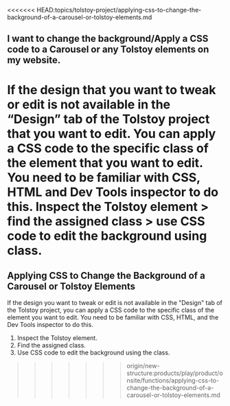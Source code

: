 <<<<<<< HEAD:topics/tolstoy-project/applying-css-to-change-the-background-of-a-carousel-or-tolstoy-elements.md
## I want to change the background/Apply a CSS code to a Carousel or any Tolstoy elements on my website.

If the design that you want to tweak or edit is not available in the “Design” tab of the Tolstoy project that you want to edit. You can apply a CSS code to the specific class of the element that you want to edit. You need to be familiar with CSS, HTML and Dev Tools inspector to do this. Inspect the Tolstoy element > find the assigned class > use CSS code to edit the background using class.
=======
## Applying CSS to Change the Background of a Carousel or Tolstoy Elements

If the design you want to tweak or edit is not available in the "Design" tab of the Tolstoy project, you can apply a CSS code to the specific class of the element you want to edit. You need to be familiar with CSS, HTML, and the Dev Tools inspector to do this. 

1. Inspect the Tolstoy element.
2. Find the assigned class.
3. Use CSS code to edit the background using the class.
>>>>>>> origin/new-structure:products/play/product/onsite/functions/applying-css-to-change-the-background-of-a-carousel-or-tolstoy-elements.md
